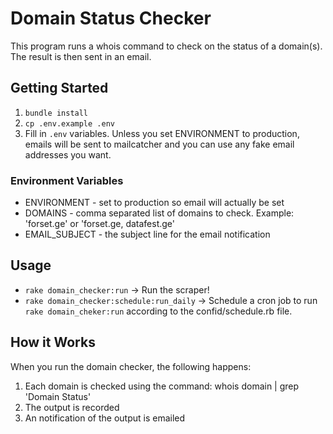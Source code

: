 # Domain Status Checker

This program runs a whois command to check on the status of a domain(s). The result is then sent in an email.

## Getting Started

1. `bundle install`
2. `cp .env.example .env`
3. Fill in `.env` variables. Unless you set ENVIRONMENT to production, emails will be sent to mailcatcher and you can use any fake email addresses you want.

### Environment Variables

- ENVIRONMENT - set to production so email will actually be set
- DOMAINS - comma separated list of domains to check. Example: 'forset.ge' or 'forset.ge, datafest.ge'
- EMAIL_SUBJECT - the subject line for the email notification

## Usage

- `rake domain_checker:run` -> Run the scraper!
- `rake domain_checker:schedule:run_daily` -> Schedule a cron job to run `rake domain_cheker:run` according to the confid/schedule.rb file.

## How it Works

When you run the domain checker, the following happens:

1. Each domain is checked using the command: whois domain | grep 'Domain Status'
2. The output is recorded
3. An notification of the output is emailed
